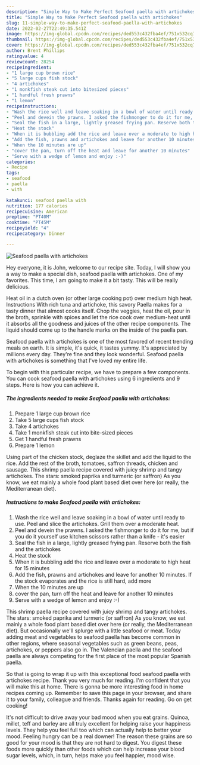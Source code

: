 ```yaml
---
description: "Simple Way to Make Perfect Seafood paella with artichokes"
title: "Simple Way to Make Perfect Seafood paella with artichokes"
slug: 11-simple-way-to-make-perfect-seafood-paella-with-artichokes
date: 2022-02-27T22:49:35.541Z
image: https://img-global.cpcdn.com/recipes/ded553c432fba4ef/751x532cq70/seafood-paella-with-artichokes-recipe-main-photo.jpg
thumbnail: https://img-global.cpcdn.com/recipes/ded553c432fba4ef/751x532cq70/seafood-paella-with-artichokes-recipe-main-photo.jpg
cover: https://img-global.cpcdn.com/recipes/ded553c432fba4ef/751x532cq70/seafood-paella-with-artichokes-recipe-main-photo.jpg
author: Brent Phillips
ratingvalue: 4
reviewcount: 28254
recipeingredient:
- "1 large cup brown rice"
- "5 large cups fish stock"
- "4 artichokes"
- "1 monkfish steak cut into bitesized pieces"
- "1 handful fresh prawns"
- "1 lemon"
recipeinstructions:
- "Wash the rice well and leave soaking in a bowl of water until ready to use. Peel and slice the artichokes. Grill them over a moderate heat."
- "Peel and devein the prawns. I asked the fishmonger to do it for me, but if you do it yourself use kitchen scissors rather than a knife - it&#39;s easier"
- "Seal the fish in a large, lightly greased frying pan. Reserve both the fish and the artichokes"
- "Heat the stock"
- "When it is bubbling add the rice and leave over a moderate to high heat for 15 minutes"
- "Add the fish, prawns and artichokes and leave for another 10 minutes. If the stock evaporates and the rice is still hard, add more"
- "When the 10 minutes are up"
- "cover the pan, turn off the heat and leave for another 10 minutes"
- "Serve with a wedge of lemon and enjoy :-)"
categories:
- Recipe
tags:
- seafood
- paella
- with

katakunci: seafood paella with 
nutrition: 177 calories
recipecuisine: American
preptime: "PT40M"
cooktime: "PT45M"
recipeyield: "4"
recipecategory: Dinner

---
```



![Seafood paella with artichokes](https://img-global.cpcdn.com/recipes/ded553c432fba4ef/751x532cq70/seafood-paella-with-artichokes-recipe-main-photo.jpg)

Hey everyone, it is John, welcome to our recipe site. Today, I will show you a way to make a special dish, seafood paella with artichokes. One of my favorites. This time, I am going to make it a bit tasty. This will be really delicious.

Heat oil in a dutch oven (or other large cooking pot) over medium high heat. Instructions With rich tuna and artichoke, this savory Paella makes for a tasty dinner that almost cooks itself. Chop the veggies, heat the oil, pour in the broth, sprinkle with spices and let the rice cook over medium-heat until it absorbs all the goodness and juices of the other recipe components. The liquid should come up to the handle marks on the inside of the paella pan.

Seafood paella with artichokes is one of the most favored of recent trending meals on earth. It is simple, it's quick, it tastes yummy. It's appreciated by millions every day. They're fine and they look wonderful. Seafood paella with artichokes is something that I've loved my entire life.


To begin with this particular recipe, we have to prepare a few components. You can cook seafood paella with artichokes using 6 ingredients and 9 steps. Here is how you can achieve it.

<!--inarticleads1-->

##### The ingredients needed to make Seafood paella with artichokes:

1. Prepare 1 large cup brown rice
1. Take 5 large cups fish stock
1. Take 4 artichokes
1. Take 1 monkfish steak cut into bite-sized pieces
1. Get 1 handful fresh prawns
1. Prepare 1 lemon


Using part of the chicken stock, deglaze the skillet and add the liquid to the rice. Add the rest of the broth, tomatoes, saffron threads, chicken and sausage. This shrimp paella recipe covered with juicy shrimp and tangy artichokes. The stars: smoked paprika and turmeric (or saffron) As you know, we eat mainly a whole food plant based diet over here (or really, the Mediterranean diet). 

<!--inarticleads2-->

##### Instructions to make Seafood paella with artichokes:

1. Wash the rice well and leave soaking in a bowl of water until ready to use. Peel and slice the artichokes. Grill them over a moderate heat.
1. Peel and devein the prawns. I asked the fishmonger to do it for me, but if you do it yourself use kitchen scissors rather than a knife - it&#39;s easier
1. Seal the fish in a large, lightly greased frying pan. Reserve both the fish and the artichokes
1. Heat the stock
1. When it is bubbling add the rice and leave over a moderate to high heat for 15 minutes
1. Add the fish, prawns and artichokes and leave for another 10 minutes. If the stock evaporates and the rice is still hard, add more
1. When the 10 minutes are up
1. cover the pan, turn off the heat and leave for another 10 minutes
1. Serve with a wedge of lemon and enjoy :-)


This shrimp paella recipe covered with juicy shrimp and tangy artichokes. The stars: smoked paprika and turmeric (or saffron) As you know, we eat mainly a whole food plant based diet over here (or really, the Mediterranean diet). But occasionally we&#39;ll splurge with a little seafood or meat. Today adding meat and vegetables to seafood paella has become common in other regions, where seasonal vegetables such as green beans, peas, artichokes, or peppers also go in. The Valencian paella and the seafood paella are always competing for the first place of the most popular Spanish paella. 

So that is going to wrap it up with this exceptional food seafood paella with artichokes recipe. Thank you very much for reading. I'm confident that you will make this at home. There is gonna be more interesting food in home recipes coming up. Remember to save this page in your browser, and share it to your family, colleague and friends. Thanks again for reading. Go on get cooking!

It's not difficult to drive away your bad mood when you eat grains. Quinoa, millet, teff and barley are all truly excellent for helping raise your happiness levels. They help you feel full too which can actually help to better your mood. Feeling hungry can be a real downer! The reason these grains are so good for your mood is that they are not hard to digest. You digest these foods more quickly than other foods which can help increase your blood sugar levels, which, in turn, helps make you feel happier, mood wise.
